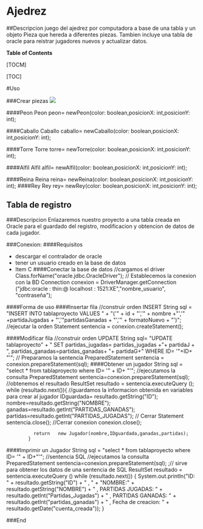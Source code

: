 # Ajedrez

##Descripcion
juego del ajedrez por computadora a base de una tabla y un objeto Pieza que hereda a diferentes piezas.
Tambien incluye una tabla de oracle para reistrar jugadores nuevos y actualizar datos.


**Table of Contents**

[TOCM]

[TOC]


#Uso

###Crear piezas
![](https://www.shutterstock.com/image-vector/set-chess-pieces-hand-drawn-600nw-2176975291.jpg)

####Peon
    Peon peon= newPeon(color: boolean,posicionX: int,posicionY: int);
    

####Caballo 
    Caballo caballo= newCaballo(color: boolean,posicionX: int,posicionY: int);
	
	
	
####Torre 
    Torre torre= newTorre(color: boolean,posicionX: int,posicionY: int);
    

####Alfil
    Alfil alfil= newAlfil(color: boolean,posicionX: int,posicionY: int);
    
####Reina
    Reina reina= newReina(color: boolean,posicionX: int,posicionY: int);
####Rey
    Rey rey= newRey(color: boolean,posicionX: int,posicionY: int);

  



Tabla de registro
-------------

###Descripcion
Enlazaremos nuestro proyecto a una tabla creada en Oracle para el guardado del registro, modificacion y obtencion de datos de cada jugador.


###Conexion:
####Requisitos
- descargar el contralador de oracle
- tener un usuario creado en la base de datos
- Item C
####Conectar la base de datos
				//cargamos el driver
            Class.forName("oracle.jdbc.OracleDriver");
            // Establecemos la conexion con la BD
            Connection conexion = DriverManager.getConnection
            ("jdbc:oracle : thin:@ localhost : 1521:XE","nombre_usuario", "contraseña");

####Forma de uso
####Insertar fila
   						 //construir orden INSERT
                String sql = "INSERT INTO tablaproyecto VALUES "
               + "('" + id + "','" + nombre +"','" +partidaJugadas +
			   "','"partidasGanadas + "','" + formatoNuevo + "')";
			   //ejecutar la orden
                Statement sentencia = conexion.createStatement();
    
####Modificar fila
    	      //construir orden UPDATE
               String sql= "UPDATE tablaproyecto" +
              " SET  partidas_jugadas= partidas_jugadas +"+ partidaJ + ",                                                  partidas_ganadas=partidas_ganadas+ "+ partidaG+" WHERE ID= '"+ID+ "'";
            // Preparamos la sentencia
            PreparedStatement sentencia = conexion.prepareStatement(sql);
####Obtener un jugador
       		String sql = "select * from tablaproyecto where ID= '" + ID+ "'";
           //ejecutamos la consulta
            PreparedStatement sentencia=conexion.prepareStatement(sql);
			//obtenemos el resultado
            ResultSet resultado = sentencia.executeQuery ();
            while (resultado.next()){
			//guardamos la informacion obtenida en variables para crear al jugador
                IDguardada= resultado.getString("ID");
                nombre=resultado.getString("NOMBRE");
                ganadas=resultado.getInt("PARTIDAS_GANADAS");
                partidas=resultado.getInt("PARTIDAS_JUGADAS");
                // Cerrar Statement
                sentencia.close();
                //Cerrar conexion
                conexion.close();

              return   new Jugador(nombre,IDguardada,ganadas,partidas);
            }
####Imprimir un Jugador
     String sql = "select * from tablaproyecto where ID= '" + ID+"'"; //sentencia SQL
           //ejecutamos la consulta
            PreparedStatement sentencia=conexion.prepareStatement(sql);
			;// sirve para obtener los datos de una sentencia de SQL
            ResultSet resultado = sentencia.executeQuery ()
           while (resultado.next()) {
            System.out.println("ID: " + resultado.getString("ID") + " , "
            + "NOMBRE:" + resultado.getString("NOMBRE") + 
			" , PARTIDAS JUGADAS: " + resultado.getInt("Partidas_Jugadas") + 
			" , PARTIDAS GANADAS: " + resultado.getInt("partidas_ganadas") +
			" , Fecha de creacion: " + resultado.getDate("cuenta_creada"));
            }

###End

